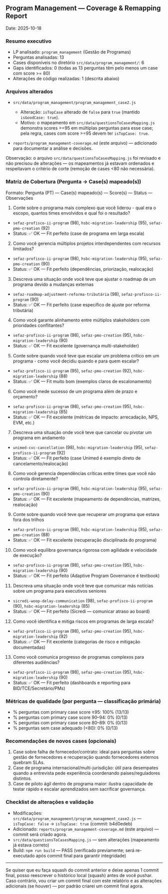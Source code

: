 ## Program Management — Coverage & Remapping Report

Date: 2025-10-18

### Resumo executivo

- LP analisado: `program_management` (Gestão de Programas)
- Perguntas analisadas: 13
- Cases disponíveis no diretório `src/data/program_management/`: 6
- Gaps identificados: 0 (todas as 13 perguntas têm pelo menos um case com score >= 80)
- Alterações de código realizadas: 1 (descrita abaixo)

### Arquivos alterados

- `src/data/program_management/program_management_case2.js`
  - Alteração: `isTopCase` alterado de `false` para `true` (mantido `isGoodCase: true`).
  - Motivo: o mapeamento em `src/data/questionsToCasesMapping.js` demonstra scores >=95 em múltiplas perguntas para esse case; pela regra, cases com score >=95 devem ter `isTopCase: true`.

- `reports/program_management-coverage.md` (este arquivo) — adicionado para documentar a análise e decisões.

Observação: o arquivo `src/data/questionsToCasesMapping.js` foi revisado e não precisou de alterações — os mapeamentos já estavam ordenados e respeitavam o critério de corte (remoção de cases <80 não necessária).

### Matriz de Cobertura (Pergunta → Case(s) mapeado(s))

Formato: Pergunta (PT) — Case(s) mapeado(s) — Score(s) — Status — Observações

1) Conte sobre o programa mais complexo que você liderou - qual era o escopo, quantos times envolvidos e qual foi o resultado?
- `sefaz-profisco-ii-program` (98), `hsbc-migration-leadership` (95), `sefaz-pmo-creation` (92)
- Status: ✅ OK — Fit perfeito (case de programa em larga escala)

2) Como você gerencia múltiplos projetos interdependentes com recursos limitados?
- `sefaz-profisco-ii-program` (98), `hsbc-migration-leadership` (95), `sefaz-pmo-creation` (90)
- Status: ✅ OK — Fit perfeito (dependências, priorização, realocação)

3) Descreva uma situação onde você teve que ajustar o roadmap de um programa devido a mudanças externas
- `sefaz-roadmap-adjustment-reforma-tributária` (98), `sefaz-profisco-ii-program` (90)
- Status: ✅ OK — Fit perfeito (case específico de ajuste por reforma tributária)

4) Como você garante alinhamento entre múltiplos stakeholders com prioridades conflitantes?
- `sefaz-profisco-ii-program` (98), `sefaz-pmo-creation` (95), `hsbc-migration-leadership` (90)
- Status: ✅ OK — Fit excelente (governança multi-stakeholder)

5) Conte sobre quando você teve que escalar um problema crítico em um programa - como você decidiu quando e para quem escalar?
- `sefaz-profisco-ii-program` (95), `sefaz-pmo-creation` (92), `hsbc-migration-leadership` (88)
- Status: ✅ OK — Fit muito bom (exemplos claros de escalonamento)

6) Como você mede sucesso de um programa além de prazo e orçamento?
- `sefaz-profisco-ii-program` (98), `sefaz-pmo-creation` (95), `hsbc-migration-leadership` (85)
- Status: ✅ OK — Fit excelente (métricas de impacto: arrecadação, NPS, EVM, etc.)

7) Descreva uma situação onde você teve que cancelar ou pivotar um programa em andamento
- `unimed-cvc-cancellation` (98), `hsbc-migration-leadership` (95), `sefaz-profisco-ii-program` (92)
- Status: ✅ OK — Fit perfeito (case Unimed é exemplo direto de cancelamento/realocação)

8) Como você gerencia dependências críticas entre times que você não controla diretamente?
- `sefaz-profisco-ii-program` (98), `hsbc-migration-leadership` (95), `sefaz-pmo-creation` (90)
- Status: ✅ OK — Fit excelente (mapeamento de dependências, matrizes, realocação)

9) Conte sobre quando você teve que recuperar um programa que estava fora dos trilhos
- `sefaz-profisco-ii-program` (98), `hsbc-migration-leadership` (95), `sefaz-pmo-creation` (88)
- Status: ✅ OK — Fit excelente (recuperação disciplinada do programa)

10) Como você equilibra governança rigorosa com agilidade e velocidade de execução?
- `sefaz-profisco-ii-program` (98), `sefaz-pmo-creation` (95), `hsbc-migration-leadership` (90)
- Status: ✅ OK — Fit perfeito (Adaptive Program Governance é textbook)

11) Descreva uma situação onde você teve que comunicar más notícias sobre um programa para executivos seniores
- `sicredi-woop-delay-communication` (98), `sefaz-profisco-ii-program` (90), `hsbc-migration-leadership` (85)
- Status: ✅ OK — Fit perfeito (Sicredi — comunicar atraso ao board)

12) Como você identifica e mitiga riscos em programas de larga escala?
- `sefaz-profisco-ii-program` (98), `sefaz-pmo-creation` (95), `hsbc-migration-leadership` (92)
- Status: ✅ OK — Fit excelente (categorias de risco e mitigação documentadas)

13) Como você comunica progresso de programas complexos para diferentes audiências?
- `sefaz-profisco-ii-program` (98), `sefaz-pmo-creation` (95), `hsbc-migration-leadership` (90)
- Status: ✅ OK — Fit perfeito (dashboards e reporting para BID/TCE/Secretário/PMs)

### Métricas de qualidade (por pergunta — classificação primária)

- % perguntas com primary case score ≥95: 100% (13/13)
- % perguntas com primary case score 90–94: 0% (0/13)
- % perguntas com primary case score 80–89: 0% (0/13)
- % perguntas sem case adequado (<80): 0% (0/13)

### Recomendações de novos cases (opcionais)

1. Case sobre falha de fornecedor/contrato: ideal para perguntas sobre gestão de fornecedores e recuperação quando fornecedores externos quebram SLAs.
2. Case de programa internacional/multi-jurisdição: útil para desempates quando a entrevista pede experiência coordenando países/reguladores distintos.
3. Case de piloto ágil dentro de programa maior: ilustra capacidade de testar rápido e escalar aprendizados sem sacrificar governança.

### Checklist de alterações e validação

- Modificações: `src/data/program_management/program_management_case2.js` — `isTopCase: false` → `isTopCase: true` (commit: b4d0edeb)
- Adicionado: `reports/program_management-coverage.md` (este arquivo) — commit será criado agora.
- `src/data/questionsToCasesMapping.js` — sem alterações (mapeamento já estava correto)
- Build: `npm run build` — PASS (verificado previamente; será re-executado após commit final para garantir integridade)

---

Se quiser que eu faça squash do commit anterior e deixe apenas 1 commit final, posso reescrever o histórico local (squash) antes de você pushar. Caso contrário, vou criar um commit final com este relatório e as alterações adicionais (se houver) — por padrão criarei um commit final agora.
